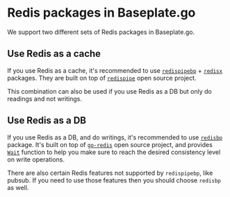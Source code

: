 # Redis packages in Baseplate.go

We support two different sets of Redis packages in Baseplate.go.

## Use Redis as a cache

If you use Redis as a cache, it's recommended to use
[`redispipebp`][redispipebp] + [`redisx`][redisx] packages.
They are built on top of [`redispipe`][redispipe] open source project.

This combination can also be used if you use Redis as a DB but only do readings
and not writings.

[redispipebp]: https://pkg.go.dev/github.com/reddit/baseplate.go/redis/cache/redispipebp
[redisx]: https://pkg.go.dev/github.com/reddit/baseplate.go/redis/cache/redisx
[redispipe]: https://github.com/joomcode/redispipe

## Use Redis as a DB

If you use Redis as a DB, and do writings,
it's recommended to use [`redisbp`][redisbp] package.
It's built on top of [`go-redis`][go-redis] open source project,
and provides [`Wait`][wait] function to help you make sure to reach the desired
consistency level on write operations.

There are also certain Redis features not supported by `redispipebp`,
like pubsub.
If you need to use those features then you should choose `redisbp` as well.

[redisbp]: https://pkg.go.dev/github.com/reddit/baseplate.go/redis/db/redisbp
[wait]: https://pkg.go.dev/github.com/reddit/baseplate.go/redis/db/redisbp#ClusterClient.Wait
[go-redis]: https://pkg.go.dev/github.com/go-redis/redis/v8
